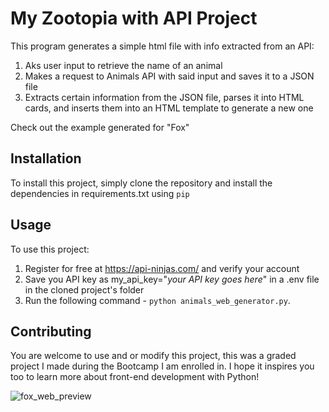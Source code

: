 # My Zootopia with API Project

This program generates a simple html file with info extracted from an API:

1. Aks user input to retrieve the name of an animal
2. Makes a request to Animals API with said input and saves it to a JSON file
3. Extracts certain information from the JSON file, parses it into HTML cards, and inserts them into an HTML template to generate a new one

Check out the example generated for "Fox"

## Installation

To install this project, simply clone the repository and install the dependencies in requirements.txt using `pip`

## Usage

To use this project:

1. Register for free at https://api-ninjas.com/ and verify your account
2. Save you API key as my_api_key="*your API key goes here*" in a .env file in the cloned project's folder
3. Run the following command - `python animals_web_generator.py`.

## Contributing

You are welcome to use and or modify this project, this was a graded project I made during the Bootcamp I am enrolled in. I hope it inspires you too to learn more about front-end development with Python!

![fox_web_preview](https://github.com/user-attachments/assets/6aad9e52-93df-4fbe-88ed-276cbd460e93)

